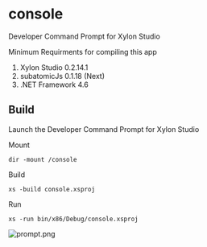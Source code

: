 # console

Developer Command Prompt for Xylon Studio

Minimum Requirments for compiling this app

1. Xylon Studio 0.2.14.1
2. subatomicJs 0.1.18 (Next)
3. .NET Framework 4.6


## Build
Launch the Developer Command Prompt for Xylon Studio

Mount 
```
dir -mount /console
```


Build
```
xs -build console.xsproj
```


Run
```
xs -run bin/x86/Debug/console.xsproj
```

![prompt.png](http://i68.tinypic.com/359d3ld.png)
